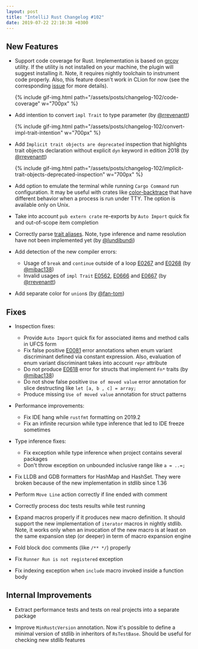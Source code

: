 ```yaml
---
layout: post
title: "IntelliJ Rust Changelog #102"
date: 2019-07-22 22:10:38 +0300
---
```



## New Features

<!-- https://github.com/intellij-rust/intellij-rust/pull/3618 -->
* Support code coverage for Rust. Implementation is based on [grcov](https://github.com/mozilla/grcov) utility.
If the utility is not installed on your machine, the plugin will suggest installing it.
Note, it requires nightly toolchain to instrument code properly.
Also, this feature doesn't work in CLion for now (see the corresponding [issue](https://youtrack.jetbrains.com/issue/CPP-9678)
for more details).

  {% include gif-img.html path="/assets/posts/changelog-102/code-coverage" w="700px" %}

<!-- https://github.com/intellij-rust/intellij-rust/pull/4108 -->
* Add intention to convert `impl Trait` to type parameter (by [@rrevenantt])

  {% include gif-img.html path="/assets/posts/changelog-102/convert-impl-trait-intention" w="700px" %}

<!-- https://github.com/intellij-rust/intellij-rust/pull/4022 -->
* Add `Implicit trait objects are deprecated` inspection that highlights trait objects declaration without explicit `dyn` keyword in edition 2018 (by [@rrevenantt])

  {% include gif-img.html path="/assets/posts/changelog-102/implicit-trait-objects-deprecated-inspection" w="700px" %}

<!-- https://github.com/intellij-rust/intellij-rust/pull/4090 -->
* Add option to emulate the terminal while running `Cargo Command` run configuration.
It may be useful with crates like [color-backtrace](https://crates.io/crates/color-backtrace) that have different behavior when a process is run under TTY.
The option is available only on Unix.

<!-- https://github.com/intellij-rust/intellij-rust/pull/4078 -->
* Take into account `pub extern crate` re-exports by `Auto Import` quick fix and out-of-scope item completion

<!-- https://github.com/intellij-rust/intellij-rust/pull/4134 -->
* Correctly parse [trait aliases](https://github.com/rust-lang/rfcs/blob/master/text/1733-trait-alias.md).
Note, type inference and name resolution have not been implemented yet (by [@lundibundi])

* Add detection of the new compiler errors:
  <!-- https://github.com/intellij-rust/intellij-rust/pull/3979 -->
  * Usage of `break` and `continue` outside of a loop [E0267](https://doc.rust-lang.org/error-index.html#E0267)
  and [E0268](https://doc.rust-lang.org/error-index.html#E0268) (by [@mibac138])
  <!-- https://github.com/intellij-rust/intellij-rust/pull/4140 -->
  * Invalid usages of `impl Trait` [E0562](https://doc.rust-lang.org/error-index.html#E0562),
  [E0666](https://doc.rust-lang.org/error-index.html#E0666) and [E0667](https://doc.rust-lang.org/error-index.html#E0667) (by [@rrevenantt])

<!-- https://github.com/intellij-rust/intellij-rust/pull/4128 -->
* Add separate color for `union`s (by [@fan-tom])

## Fixes

* Inspection fixes:
    <!-- https://github.com/intellij-rust/intellij-rust/pull/4070 -->
    * Provide `Auto Import` quick fix for associated items and method calls in UFCS form
    <!-- https://github.com/intellij-rust/intellij-rust/pull/4120 -->
    * Fix false positive [E0081](https://doc.rust-lang.org/error-index.html#E0081) error annotations when enum variant discriminant defined via constant expression.
    Also, evaluation of enum variant discriminant takes into account `repr` attribute
    <!-- https://github.com/intellij-rust/intellij-rust/pull/4148 -->
    * Do not produce [E0618](https://doc.rust-lang.org/error-index.html#E0618) error for structs that implement `Fn*` traits (by [@mibac138])
    <!-- https://github.com/intellij-rust/intellij-rust/pull/4046 -->
    * Do not show false positive `Use of moved value` error annotation for slice destructing like `let [a, b , c] = array;`
    <!-- https://github.com/intellij-rust/intellij-rust/pull/4047 -->
    * Produce missing `Use of moved value` annotation for struct patterns

* Performance improvements:
    <!-- https://github.com/intellij-rust/intellij-rust/pull/4151 -->
    * Fix IDE hang while `rustfmt` formatting on 2019.2
    <!-- https://github.com/intellij-rust/intellij-rust/pull/4114 -->
    * Fix an infinite recursion while type inference that led to IDE freeze sometimes

* Type inference fixes:
    <!-- https://github.com/intellij-rust/intellij-rust/pull/4162 -->
    * Fix exception while type inference when project contains several packages
    <!-- https://github.com/intellij-rust/intellij-rust/pull/4124 -->
    * Don't throw exception on unbounded inclusive range like `a = ..=;`

<!-- https://github.com/intellij-rust/intellij-rust/pull/4107 -->
* Fix LLDB and GDB formatters for HashMap and HashSet. They were broken because of the new implementation in stdlib since 1.36

<!-- https://github.com/intellij-rust/intellij-rust/pull/4160 -->
* Perform `Move Line` action correctly if line ended with comment

<!-- https://github.com/intellij-rust/intellij-rust/pull/3731 -->
* Correctly process doc tests results while test running

<!-- https://github.com/intellij-rust/intellij-rust/pull/4099 -->
* Expand macros properly if it produces new macro definition. It should support the new implementation of `iterator` macros in nightly stdlib.
Note, it works only when an invocation of the new macro is at least on the same expansion step (or deeper) in term of macro expansion engine

<!-- https://github.com/intellij-rust/intellij-rust/pull/4119 -->
* Fold block doc comments (like `/** */`) properly

<!-- https://github.com/intellij-rust/intellij-rust/pull/4115 -->
* Fix `Runner Run is not registered` exception

<!-- https://github.com/intellij-rust/intellij-rust/pull/4122 -->
* Fix indexing exception when `include` macro invoked inside a function body

## Internal Improvements

<!-- https://github.com/intellij-rust/intellij-rust/pull/4136 -->
* Extract performance tests and tests on real projects into a separate package

<!-- https://github.com/intellij-rust/intellij-rust/pull/4154 -->
* Improve `MinRustcVersion` annotation. Now it's possible to define a minimal version of stdlib in inheritors of `RsTestBase`.
Should be useful for checking new stdlib features




[@fan-tom]: https://github.com/fan-tom
[@lundibundi]: https://github.com/lundibundi
[@mibac138]: https://github.com/mibac138
[@rrevenantt]: https://github.com/rrevenantt

